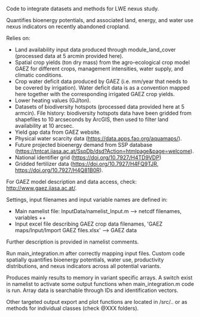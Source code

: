 Code to integrate datasets and methods for LWE nexus study.

Quantifies bioenergy potentials, and associated land, energy, and water use nexus indicators on recently abandoned cropland.

Relies on:
- Land availability input data produced through module_land_cover (processed data at 5 arcmin provided here).
- Spatial crop yields (ton dry mass) from the agro-ecological crop model GAEZ for different crops, management intensities, water supply, and climatic conditions.
- Crop water deficit data produced by GAEZ (i.e. mm/year that needs to be covered by irrigation). Water deficit data is as a convention mapped here together with the corresponding irrigated GAEZ crop yields.
- Lower heating values (GJ/ton).
- Datasets of biodiversity hotspots (processed data provided here at 5 armcin). 
  File history: biodiversity hotspots data have been gridded from shapefiles to 10 arcseconds by ArcGIS, then used to filter land availability at 10 arcsec.
- Yield gap data from GAEZ website.
- Physical water scarcity data (https://data.apps.fao.org/aquamaps/).
- Future projected bioenergy demand from SSP database (https://tntcat.iiasa.ac.at/SspDb/dsd?Action=htmlpage&page=welcome).
- National identifier grid (https://doi.org/10.7927/H4TD9VDP)
- Gridded fertilizer data (https://doi.org/10.7927/H4FQ9TJR, https://doi.org/10.7927/H4Q81B0R). 

For GAEZ model description and data access, check: http://www.gaez.iiasa.ac.at/.

Settings, input filenames and input variable names are defined in: 
 - Main namelist file: InputData/namelist_Input.m --> netcdf filenames, variables ++
 - Input excel file describing GAEZ crop data filenames, 'GAEZ maps/Input/Import GAEZ files.xlsx' --> GAEZ data

 Further description is provided in namelist comments.

Run main_integration.m after correctly mapping input files. Custom code spatially quantifies bioenergy potentials, water use, productivity distributions, and nexus indicators across all potential variants.

Produces mainly results to memory in variant specific arrays. A switch exist in namelist to activate some output functions when main_integration.m code is run. Array data is searchable through IDs and identification vectors.

Other targeted output export and plot functions are located in /src/.. or as methods for individual classes (check @XXX folders).




